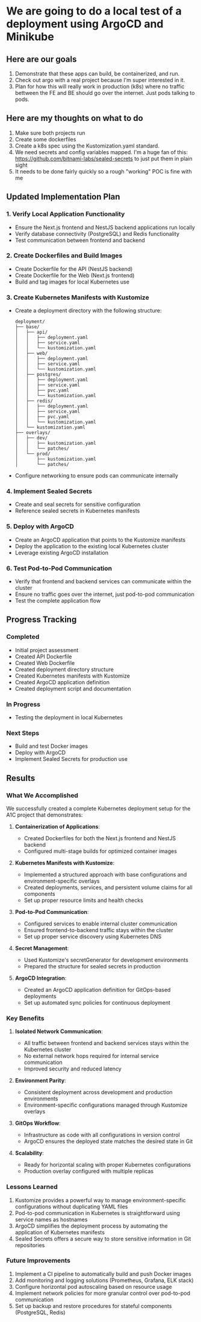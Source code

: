 # We are going to do a local test of a deployment using ArgoCD and Minikube

## Here are our goals
1. Demonstrate that these apps can build, be containerized, and run.
2. Check out argo with a real project because I'm super interested in it. 
3. Plan for how this will really work in production (k8s) where no traffic bettween the FE and BE should go over the internet. Just pods talking to pods. 

## Here are my thoughts on what to do
1. Make sure both projects run
2. Create some dockerfiles
3. Create a k8s spec using the Kustomization.yaml standard. 
4. We need secrets and config variables mapped. I'm a huge fan of this: https://github.com/bitnami-labs/sealed-secrets to just put them in plain sight
5. It needs to be done fairly quickly so a rough "working" POC is fine with me

## Updated Implementation Plan

### 1. Verify Local Application Functionality
- Ensure the Next.js frontend and NestJS backend applications run locally
- Verify database connectivity (PostgreSQL) and Redis functionality
- Test communication between frontend and backend

### 2. Create Dockerfiles and Build Images
- Create Dockerfile for the API (NestJS backend)
- Create Dockerfile for the Web (Next.js frontend)
- Build and tag images for local Kubernetes use

### 3. Create Kubernetes Manifests with Kustomize
- Create a deployment directory with the following structure:
  ```
  deployment/
  ├── base/
  │   ├── api/
  │   │   ├── deployment.yaml
  │   │   ├── service.yaml
  │   │   └── kustomization.yaml
  │   ├── web/
  │   │   ├── deployment.yaml
  │   │   ├── service.yaml
  │   │   └── kustomization.yaml
  │   ├── postgres/
  │   │   ├── deployment.yaml
  │   │   ├── service.yaml
  │   │   ├── pvc.yaml
  │   │   └── kustomization.yaml
  │   ├── redis/
  │   │   ├── deployment.yaml
  │   │   ├── service.yaml
  │   │   ├── pvc.yaml
  │   │   └── kustomization.yaml
  │   └── kustomization.yaml
  ├── overlays/
  │   ├── dev/
  │   │   ├── kustomization.yaml
  │   │   └── patches/
  │   └── prod/
  │       ├── kustomization.yaml
  │       └── patches/
  ```
- Configure networking to ensure pods can communicate internally

### 4. Implement Sealed Secrets
- Create and seal secrets for sensitive configuration
- Reference sealed secrets in Kubernetes manifests

### 5. Deploy with ArgoCD
- Create an ArgoCD application that points to the Kustomize manifests
- Deploy the application to the existing local Kubernetes cluster
- Leverage existing ArgoCD installation

### 6. Test Pod-to-Pod Communication
- Verify that frontend and backend services can communicate within the cluster
- Ensure no traffic goes over the internet, just pod-to-pod communication
- Test the complete application flow

## Progress Tracking

### Completed
- Initial project assessment
- Created API Dockerfile
- Created Web Dockerfile
- Created deployment directory structure
- Created Kubernetes manifests with Kustomize
- Created ArgoCD application definition
- Created deployment script and documentation

### In Progress
- Testing the deployment in local Kubernetes

### Next Steps
- Build and test Docker images
- Deploy with ArgoCD
- Implement Sealed Secrets for production use

## Results

### What We Accomplished

We successfully created a complete Kubernetes deployment setup for the A1C project that demonstrates:

1. **Containerization of Applications**:
   - Created Dockerfiles for both the Next.js frontend and NestJS backend
   - Configured multi-stage builds for optimized container images

2. **Kubernetes Manifests with Kustomize**:
   - Implemented a structured approach with base configurations and environment-specific overlays
   - Created deployments, services, and persistent volume claims for all components
   - Set up proper resource limits and health checks

3. **Pod-to-Pod Communication**:
   - Configured services to enable internal cluster communication
   - Ensured frontend-to-backend traffic stays within the cluster
   - Set up proper service discovery using Kubernetes DNS

4. **Secret Management**:
   - Used Kustomize's secretGenerator for development environments
   - Prepared the structure for sealed secrets in production

5. **ArgoCD Integration**:
   - Created an ArgoCD application definition for GitOps-based deployments
   - Set up automated sync policies for continuous deployment

### Key Benefits

1. **Isolated Network Communication**:
   - All traffic between frontend and backend services stays within the Kubernetes cluster
   - No external network hops required for internal service communication
   - Improved security and reduced latency

2. **Environment Parity**:
   - Consistent deployment across development and production environments
   - Environment-specific configurations managed through Kustomize overlays

3. **GitOps Workflow**:
   - Infrastructure as code with all configurations in version control
   - ArgoCD ensures the deployed state matches the desired state in Git

4. **Scalability**:
   - Ready for horizontal scaling with proper Kubernetes configurations
   - Production overlay configured with multiple replicas

### Lessons Learned

1. Kustomize provides a powerful way to manage environment-specific configurations without duplicating YAML files
2. Pod-to-pod communication in Kubernetes is straightforward using service names as hostnames
3. ArgoCD simplifies the deployment process by automating the application of Kubernetes manifests
4. Sealed Secrets offers a secure way to store sensitive information in Git repositories

### Future Improvements

1. Implement a CI pipeline to automatically build and push Docker images
2. Add monitoring and logging solutions (Prometheus, Grafana, ELK stack)
3. Configure horizontal pod autoscaling based on resource usage
4. Implement network policies for more granular control over pod-to-pod communication
5. Set up backup and restore procedures for stateful components (PostgreSQL, Redis)
